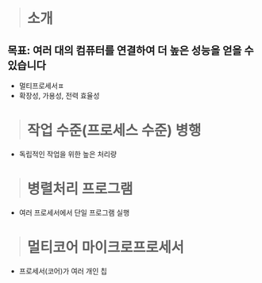 ># 소개
## 목표: 여러 대의 컴퓨터를 연결하여 더 높은 성능을 얻을 수 있습니다
- 멀티프로세서ㅍ
- 확장성, 가용성, 전력 효율성
># 작업 수준(프로세스 수준) 병행
- 독립적인 작업을 위한 높은 처리량
># 병렬처리 프로그램
- 여러 프로세서에서 단일 프로그램 실행
># 멀티코어 마이크로프로세서
- 프로세서(코어)가 여러 개인 칩
